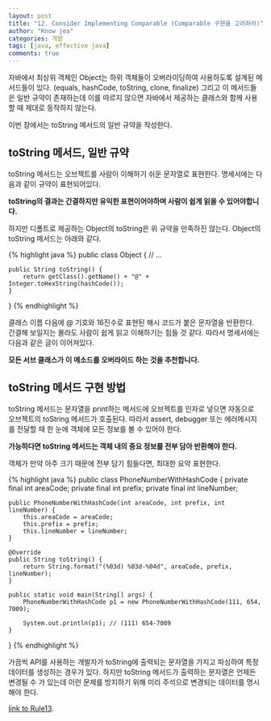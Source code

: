 ```yaml
---
layout: post
title: "12. Consider Implementing Comparable (Comparable 구현을 고려하라)"
author: "Know jea"
categories: 개발
tags: [java, effective java]
comments: true
---
```



자바에서 최상위 객체인 Object는 하위 객체들이 오버라이딩하여 사용하도록 설계된 메서드들이 있다. (equals, hashCode, toString, clone, finalize)
그리고 이 메서드들은 일반 규약이 존재하는데 이를 따르지 않으면 자바에서 제공하는 클래스와 함께 사용할 때 제대로 동작하지 않는다.

이번 장에서는 toString 메서드의 일반 규약을 작성한다.

## toString 메서드, 일반 규약

toString 메서드는 오브젝트를 사람이 이해하기 쉬운 문자열로 표현한다. 명세서에는 다음과 같이 규약이 표현되어있다.

**toString의 결과는 간결하지만 유익한 표현이어야하며 사람이 쉽게 읽을 수 있어야합니다.**

하지만 디폴트로 제공하는 Object의 toString은 위 규약을 만족하진 않는다. Object의 toString 메서드는 아래와 같다.

{% highlight java %}
public class Object {
	// ...
	
    public String toString() {
        return getClass().getName() + "@" + Integer.toHexString(hashCode());
    }
}
{% endhighlight %}

클래스 이름 다음에 @ 기호와 16진수로 표현된 해시 코드가 붙은 문자열을 반환한다. 간결해 보일지는 몰라도 사람이 쉽게 읽고 이해하기는 힘들 것 같다.
따라서 명세서에는 다음과 같은 글이 이어져있다.

**모든 서브 클래스가 이 메소드를 오버라이드 하는 것을 추천합니다.**



## toString 메서드 구현 방법

toString 메서드는 문자열을 print하는 메서드에 오브젝트를 인자로 넣으면 자동으로 오브젝트의 toString 메서드가 호출된다.
따라서 assert, debugger 또는 에러메시지를 전달할 때 한 눈에 객체에 모든 정보를 볼 수 있어야 한다.

**가능하다면 toString 메서드는 객체 내의 중요 정보를 전부 담아 반환해야 한다.**

객체가 만약 아주 크기 때문에 전부 담기 힘들다면, 최대한 요약 표현한다.

{% highlight java %}
public class PhoneNumberWithHashCode {
	private final int areaCode;
	private final int prefix;
	private final int lineNumber;

	public PhoneNumberWithHashCode(int areaCode, int prefix, int lineNumber) {
		this.areaCode = areaCode;
		this.prefix = prefix;
		this.lineNumber = lineNumber;
	}

	@Override
	public String toString() {
		return String.format("(%03d) %03d-%04d", areaCode, prefix, lineNumber);
	}

	public static void main(String[] args) {
		PhoneNumberWithHashCode p1 = new PhoneNumberWithHashCode(111, 654, 7009);

		System.out.println(p1); // (111) 654-7009
	}
}
{% endhighlight %}

가끔씩 API를 사용하는 개발자가 toString에 출력되는 문자열을 가지고 파싱하여 특정 데이터를 생성하는 경우가 있다.
하지만 toString 메서드가 출력하는 문자열은 언제든 변경될 수 가 있는데 이런 문제를 방지하기 위해 미리 주석으로 변경되는 데이터를 명시해야 한다.

 

[link to Rule13](https://knowjea.github.io/%EA%B0%9C%EB%B0%9C/2018/09/27/rule13.html).